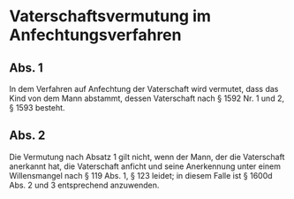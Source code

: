 # Vaterschaftsvermutung im Anfechtungsverfahren



## Abs. 1

 In dem Verfahren auf Anfechtung der Vaterschaft wird vermutet, dass das Kind von dem Mann abstammt, dessen Vaterschaft nach § 1592 Nr. 1 und 2, § 1593 besteht.

## Abs. 2

 Die Vermutung nach Absatz 1 gilt nicht, wenn der Mann, der die Vaterschaft anerkannt hat, die Vaterschaft anficht und seine Anerkennung unter einem Willensmangel nach § 119 Abs. 1, § 123 leidet; in diesem Falle ist § 1600d Abs. 2 und 3 entsprechend anzuwenden. 


